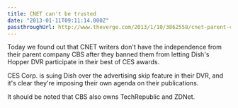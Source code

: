 ```yaml
---
title: CNET can't be trusted
date: "2013-01-11T09:11:14.000Z"
passthroughUrl: http://www.theverge.com/2013/1/10/3862558/cnet-parent-cbs-bans-coverage
---
```


Today we found out that CNET writers don't have the independence from their parent company CBS after they banned them from letting Dish's Hopper DVR participate in their best of CES awards.

CES Corp. is suing Dish over the advertising skip feature in their DVR, and it's clear they're imposing their own agenda on their publications.

It should be noted that CBS also owns TechRepublic and ZDNet.